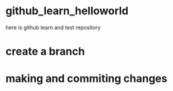 # github_learn_helloworld
here is github learn and test repository
# create a branch
# making and commiting changes

